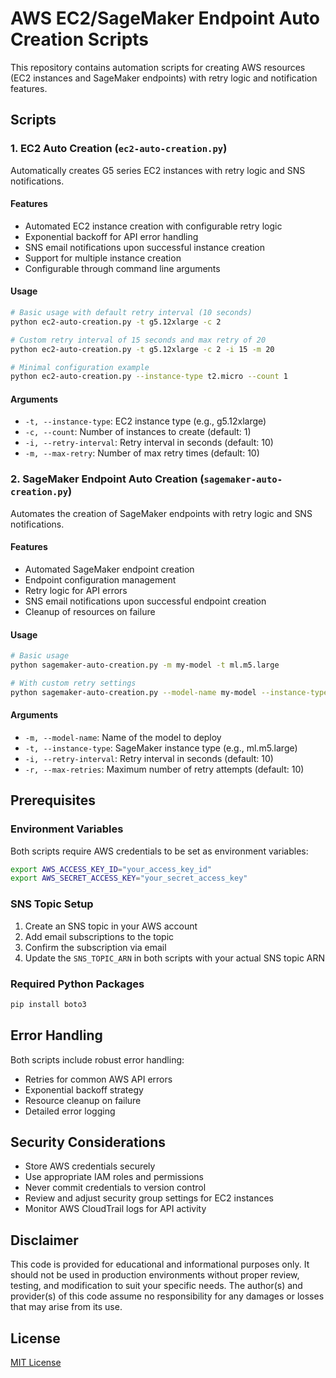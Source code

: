 # AWS EC2/SageMaker Endpoint Auto Creation Scripts

This repository contains automation scripts for creating AWS resources (EC2 instances and SageMaker endpoints) with retry logic and notification features.

## Scripts

### 1. EC2 Auto Creation (`ec2-auto-creation.py`)

Automatically creates G5 series EC2 instances with retry logic and SNS notifications.

#### Features
- Automated EC2 instance creation with configurable retry logic
- Exponential backoff for API error handling
- SNS email notifications upon successful instance creation
- Support for multiple instance creation
- Configurable through command line arguments

#### Usage
```bash
# Basic usage with default retry interval (10 seconds)
python ec2-auto-creation.py -t g5.12xlarge -c 2

# Custom retry interval of 15 seconds and max retry of 20
python ec2-auto-creation.py -t g5.12xlarge -c 2 -i 15 -m 20

# Minimal configuration example
python ec2-auto-creation.py --instance-type t2.micro --count 1
```

#### Arguments
- `-t, --instance-type`: EC2 instance type (e.g., g5.12xlarge)
- `-c, --count`: Number of instances to create (default: 1)
- `-i, --retry-interval`: Retry interval in seconds (default: 10)
- `-m, --max-retry`: Number of max retry times (default: 10)

### 2. SageMaker Endpoint Auto Creation (`sagemaker-auto-creation.py`)

Automates the creation of SageMaker endpoints with retry logic and SNS notifications.

#### Features
- Automated SageMaker endpoint creation
- Endpoint configuration management
- Retry logic for API errors
- SNS email notifications upon successful endpoint creation
- Cleanup of resources on failure

#### Usage
```bash
# Basic usage
python sagemaker-auto-creation.py -m my-model -t ml.m5.large

# With custom retry settings
python sagemaker-auto-creation.py --model-name my-model --instance-type ml.m5.large --retry-interval 15 --max-retries 20
```

#### Arguments
- `-m, --model-name`: Name of the model to deploy
- `-t, --instance-type`: SageMaker instance type (e.g., ml.m5.large)
- `-i, --retry-interval`: Retry interval in seconds (default: 10)
- `-r, --max-retries`: Maximum number of retry attempts (default: 10)

## Prerequisites

### Environment Variables
Both scripts require AWS credentials to be set as environment variables:
```bash
export AWS_ACCESS_KEY_ID="your_access_key_id"
export AWS_SECRET_ACCESS_KEY="your_secret_access_key"
```

### SNS Topic Setup
1. Create an SNS topic in your AWS account
2. Add email subscriptions to the topic
3. Confirm the subscription via email
4. Update the `SNS_TOPIC_ARN` in both scripts with your actual SNS topic ARN

### Required Python Packages
```bash
pip install boto3
```

## Error Handling

Both scripts include robust error handling:
- Retries for common AWS API errors
- Exponential backoff strategy
- Resource cleanup on failure
- Detailed error logging

## Security Considerations

- Store AWS credentials securely
- Use appropriate IAM roles and permissions
- Never commit credentials to version control
- Review and adjust security group settings for EC2 instances
- Monitor AWS CloudTrail logs for API activity

## Disclaimer

This code is provided for educational and informational purposes only. It should not be used in production environments without proper review, testing, and modification to suit your specific needs. The author(s) and provider(s) of this code assume no responsibility for any damages or losses that may arise from its use.

## License

[MIT License](LICENSE)
